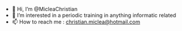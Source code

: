 - 👋 Hi, I’m @MicleaChristian
- 👀 I’m interested in a periodic training in anything informatic related
- 📫 How to reach me : christian.miclea@hotmail.com

<!---
MicleaChristian/MicleaChristian is a ✨ special ✨ repository because its `README.md` (this file) appears on your GitHub profile.
You can click the Preview link to take a look at your changes.
--->
